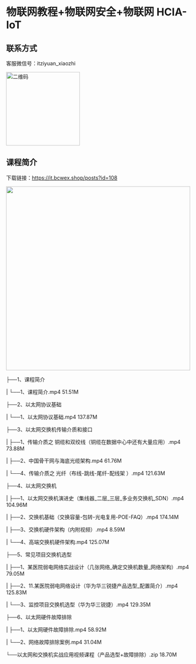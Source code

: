 # 物联网教程+物联网安全+物联网 HCIA-IoT

## 联系方式

客服微信号：itziyuan_xiaozhi

<img src="https://ziyuanyun.oss-cn-guangzhou.aliyuncs.com/common/20240614073449/666b82192834a.jpg" width="200" height="200" alt="二维码">

## 课程简介

下载链接：https://it.bcwex.shop/posts?id=108

<img src="https://ziyuanyun.oss-cn-guangzhou.aliyuncs.com/yun/20240515151611/6644613b101b6.jpg" width="500" alt="">

  

 ├──1、课程简介

 | └──1、课程简介.mp4 51.51M

 ├──2、以太网协议基础

 | └──1、以太网协议基础.mp4 137.87M

 ├──3、以太网交换机传输介质和接口

 | ├──1、传输介质之 铜缆和双绞线（铜缆在数据中心中还有大量应用）.mp4 73.88M

 | ├──2、中国骨干网与海底光缆架构.mp4 61.76M

 | └──4、传输介质之 光纤（布线-跳线-尾纤-配线架 ）.mp4 121.63M

 ├──4、以太网交换机

 | ├──1、以太网交换机演进史（集线器_二层_三层_多业务交换机_SDN）.mp4 104.96M

 | ├──2、交换机基础（交换容量-包转-光电复用-POE-FAQ）.mp4 174.14M

 | ├──3、交换机硬件架构（内附视频）.mp4 8.59M

 | └──4、高端交换机硬件架构.mp4 125.07M

 ├──5、常见项目交换机选型

 | ├──1、某医院弱电网络实战设计（几张网络_确定交换机数量_网络架构）.mp4 79.05M

 | ├──2、11.某医院弱电网络设计（华为华三锐捷产品选型_配置简介）.mp4 125.83M

 | └──3、监控项目交换机选型（华为华三锐捷）.mp4 129.35M

 ├──6、以太网硬件故障排除

 | ├──1、以太网硬件故障排除.mp4 58.92M

 | └──2、网络故障排除案例.mp4 31.04M

 └──以太网和交换机实战应用视频课程（产品选型+故障排除）.zip 18.70M

  